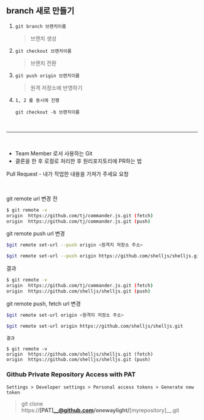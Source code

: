 ## branch 새로 만들기

1. ```git branch 브랜치이름```
    > 브랜치 생성

2. ```git checkout 브랜치이름```
    > 브랜치 전환

3. ```git push origin 브랜치이름```
    > 원격 저장소에 반영하기

4. ```1, 2 를 동시에 진행```
    
    ```git checkout -b 브랜치이름```

<br>

----
<br>

- Team Member 로서 사용하는 Git
- 클론을 한 후 로컬로 처리한 후 원리포지토리에 PR하는 법

Pull Request - 내가 작업한 내용을 가져가 주세요 요청

<br>

git remote url 변경 전
```bash
$ git remote -v 
origin  https://github.com/tj/commander.js.git (fetch) 
origin  https://github.com/tj/commander.js.git (push)
```

git remote push url 변경

```bash
$git remote set-url --push origin <원격지 저장소 주소>

$git remote set-url --push origin https://github.com/shelljs/shelljs.git
```
 

결과

```bash
$ git remote -v
origin  https://github.com/tj/commander.js.git (fetch)
origin  https://github.com/shelljs/shelljs.git (push)
```

git remote push, fetch url 변경

```bash
$git remote set-url origin <원격지 저장소 주소>

$git remote set-url origin https://github.com/shelljs/shelljs.git
```
 

```결과```

```
$ git remote -v
origin  https://github.com/shelljs/shelljs.git (fetch)
origin  https://github.com/shelljs/shelljs.git (push)
```

### Github Private Repository Access with PAT
```
Settings > Developer settings > Personal access tokens > Generate new token
```

> git clone https://__[PAT]__@github.com/onewaylight/__[myrepository]__.git
